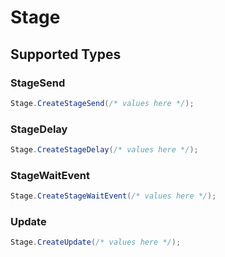 # Stage


## Supported Types

### StageSend

```csharp
Stage.CreateStageSend(/* values here */);
```

### StageDelay

```csharp
Stage.CreateStageDelay(/* values here */);
```

### StageWaitEvent

```csharp
Stage.CreateStageWaitEvent(/* values here */);
```

### Update

```csharp
Stage.CreateUpdate(/* values here */);
```
